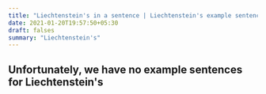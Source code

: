 ```yaml
---
title: "Liechtenstein's in a sentence | Liechtenstein's example sentences"
date: 2021-01-20T19:57:50+05:30
draft: falses
summary: "Liechtenstein's"
---
```

## Unfortunately, we have no example sentences for Liechtenstein's                 
